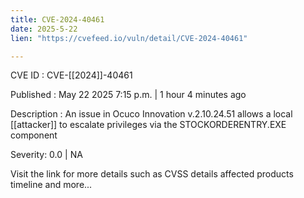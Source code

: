 ```yaml
---
title: CVE-2024-40461
date: 2025-5-22
lien: "https://cvefeed.io/vuln/detail/CVE-2024-40461"

---
```


CVE ID : CVE-[[2024]]-40461

Published :  May 22
2025
7:15 p.m. | 1 hour
4 minutes ago

Description : An issue in Ocuco Innovation v.2.10.24.51 allows a local [[attacker]] to escalate privileges via the STOCKORDERENTRY.EXE component

Severity: 0.0 | NA

Visit the link for more details
such as CVSS details
affected products
timeline
and more...
